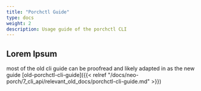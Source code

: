 ```yaml
---
title: "Porchctl Guide"
type: docs
weight: 2
description: Usage guide of the porchctl CLI
---
```


## Lorem Ipsum

most of the old cli guide can be proofread and likely adapted in as the new guide [old-porchctl-cli-guide]({{< relref "/docs/neo-porch/7_cli_api/relevant_old_docs/porchctl-cli-guide.md" >}})
